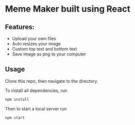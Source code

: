 # Meme Maker built using React

## Features:
- Upload your own files
- Auto resizes your image
- Custom top text and bottom text
- Save image as png to your computer

## Usage

Clone this repo, then navigate to the directory. 

To install all dependencies, run

```bash
npm install
```

Then to start a local server run

```bash
npm start
```

